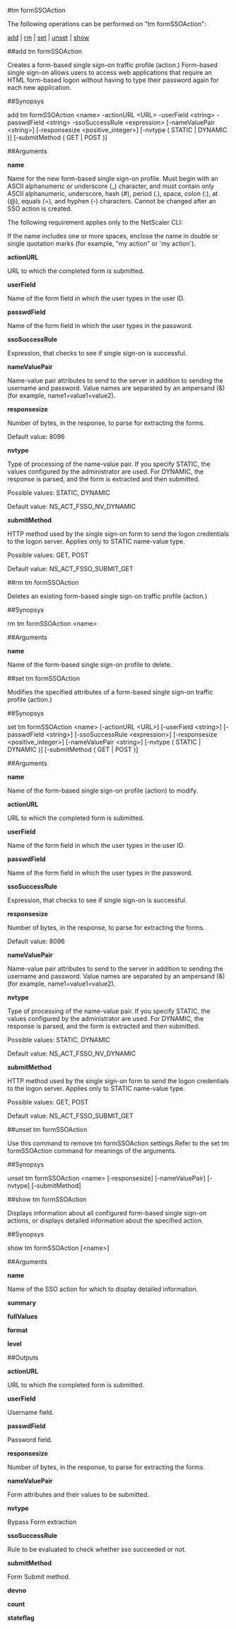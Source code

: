 #tm formSSOAction

The following operations can be performed on "tm formSSOAction":


[add](#add-tm-formssoaction) | [rm](#rm-tm-formssoaction) | [set](#set-tm-formssoaction) | [unset](#unset-tm-formssoaction) | [show](#show-tm-formssoaction)

##add tm formSSOAction

Creates a form-based single sign-on traffic profile (action.) Form-based single sign-on allows users to access web applications that require an HTML form-based logon without having to type their password again for each new application.


##Synopsys

add tm formSSOAction &lt;name> -actionURL &lt;URL> -userField &lt;string> -passwdField &lt;string> -ssoSuccessRule &lt;expression> [-nameValuePair &lt;string>] [-responsesize &lt;positive_integer>] [-nvtype ( STATIC | DYNAMIC )] [-submitMethod ( GET | POST )]


##Arguments

<b>name</b>
Name for the new form-based single sign-on profile. Must begin with an ASCII alphanumeric or underscore (_) character, and must contain only ASCII alphanumeric, underscore, hash (#), period (.), space, colon (:), at (@), equals (=), and hyphen (-) characters. Cannot be changed after an SSO action is created.
The following requirement applies only to the NetScaler CLI:
If the name includes one or more spaces, enclose the name in double or single quotation marks (for example, "my action" or 'my action').

<b>actionURL</b>
URL to which the completed form is submitted.

<b>userField</b>
Name of the form field in which the user types in the user ID.

<b>passwdField</b>
Name of the form field in which the user types in the password.

<b>ssoSuccessRule</b>
Expression, that checks to see if single sign-on is successful.

<b>nameValuePair</b>
Name-value pair attributes to send to the server in addition to sending the username and password. Value names are separated by an ampersand (&) (for example, name1=value1=value2).

<b>responsesize</b>
Number of bytes, in the response, to parse for extracting the forms.
Default value: 8096

<b>nvtype</b>
Type of processing of the name-value pair. If you specify STATIC, the values configured by the administrator are used. For DYNAMIC, the response is parsed, and the form is extracted and then submitted.
Possible values: STATIC, DYNAMIC
Default value: NS_ACT_FSSO_NV_DYNAMIC

<b>submitMethod</b>
HTTP method used by the single sign-on form to send the logon credentials to the logon server. Applies only to STATIC name-value type.
Possible values: GET, POST
Default value: NS_ACT_FSSO_SUBMIT_GET



##rm tm formSSOAction

Deletes an existing form-based single sign-on traffic profile (action.)


##Synopsys

rm tm formSSOAction &lt;name>


##Arguments

<b>name</b>
Name of the form-based single sign-on profile to delete.



##set tm formSSOAction

Modifies the specified attributes of a form-based single sign-on traffic profile (action.)


##Synopsys

set tm formSSOAction &lt;name> [-actionURL &lt;URL>] [-userField &lt;string>] [-passwdField &lt;string>] [-ssoSuccessRule &lt;expression>] [-responsesize &lt;positive_integer>] [-nameValuePair &lt;string>] [-nvtype ( STATIC | DYNAMIC )] [-submitMethod ( GET | POST )]


##Arguments

<b>name</b>
Name of the form-based single sign-on profile (action) to modify.

<b>actionURL</b>
URL to which the completed form is submitted.

<b>userField</b>
Name of the form field in which the user types in the user ID.

<b>passwdField</b>
Name of the form field in which the user types in the password.

<b>ssoSuccessRule</b>
Expression, that checks to see if single sign-on is successful.

<b>responsesize</b>
Number of bytes, in the response, to parse for extracting the forms.
Default value: 8096

<b>nameValuePair</b>
Name-value pair attributes to send to the server in addition to sending the username and password. Value names are separated by an ampersand (&) (for example, name1=value1=value2).

<b>nvtype</b>
Type of processing of the name-value pair. If you specify STATIC, the values configured by the administrator are used. For DYNAMIC, the response is parsed, and the form is extracted and then submitted.
Possible values: STATIC, DYNAMIC
Default value: NS_ACT_FSSO_NV_DYNAMIC

<b>submitMethod</b>
HTTP method used by the single sign-on form to send the logon credentials to the logon server. Applies only to STATIC name-value type.
Possible values: GET, POST
Default value: NS_ACT_FSSO_SUBMIT_GET



##unset tm formSSOAction

Use this command to remove tm formSSOAction settings.Refer to the set tm formSSOAction command for meanings of the arguments.


##Synopsys

unset tm formSSOAction &lt;name> [-responsesize] [-nameValuePair] [-nvtype] [-submitMethod]


##show tm formSSOAction

Displays information about all configured form-based single sign-on actions, or displays detailed information about the specified action.


##Synopsys

show tm formSSOAction [&lt;name>]


##Arguments

<b>name</b>
Name of the SSO action for which to display detailed information.

<b>summary</b>

<b>fullValues</b>

<b>format</b>

<b>level</b>



##Outputs

<b>actionURL</b>
URL to which the completed form is submitted.

<b>userField</b>
Username field.

<b>passwdField</b>
Password field.

<b>responsesize</b>
Number of bytes, in the response, to parse for extracting the forms.

<b>nameValuePair</b>
Form attributes and their values to be submitted.

<b>nvtype</b>
Bypass Form extraction

<b>ssoSuccessRule</b>
Rule to be evaluated to check whether sso succeeded or not.

<b>submitMethod</b>
Form Submit method.

<b>devno</b>

<b>count</b>

<b>stateflag</b>



